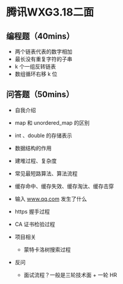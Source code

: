 # 腾讯WXG3.18二面

## 编程题（40mins）

- 两个链表代表的数字相加
- 最长没有重复字符的子串
- k 个一组反转链表
- 数组循环右移 k 位

## 问答题（50mins）

- 自我介绍
- map 和 unordered_map 的区别
- int 、double 的存储表示
- 数据结构的作用
- 建堆过程、复杂度
- 常见最短路算法、算法流程
- 缓存命中、缓存失效、缓存淘汰、缓存击穿
- 输入 www.qq.com 发生了什么
- https 握手过程
- CA 证书检验过程
- 项目相关
  - 蒙特卡洛树搜索过程

- 反问
  - 面试流程？一般是三轮技术面 + 一轮 HR